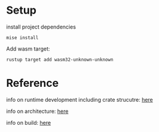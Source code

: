 # Setup

install project dependencies
```
mise install
```

Add wasm target:
```
rustup target add wasm32-unknown-unknown
```



# Reference
info on runtime development including crate strucutre: [here](https://docs.substrate.io/learn/runtime-development/)

info on architecture: [here](https://docs.substrate.io/learn/architecture/)

info on build: [here](https://docs.substrate.io/build/build-process/)